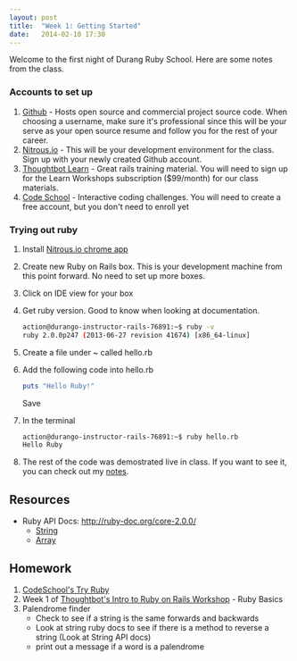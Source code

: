 ```yaml
---
layout: post
title:  "Week 1: Getting Started"
date:   2014-02-10 17:30
---
```


Welcome to the first night of Durang Ruby School. Here are some notes from the class.

### Accounts to set up

1. [Github][2] - Hosts open source and commercial project source code. When choosing a username, make sure
    it's professional since this will be your serve as your open source resume and follow you for the rest of your career.
2. [Nitrous.io][1] - This will be your development environment for the class. Sign up with your newly created Github account.
3. [Thoughtbot Learn][3] - Great rails training material. You will need to sign up for the Learn Workshops
    subscription ($99/month) for our class materials.
4. [Code School][4] - Interactive coding challenges. You will need to create a free account, but you don't need to enroll yet

### Trying out ruby

1. Install [Nitrous.io chrome app][5]
2. Create new Ruby on Rails box. This is your development machine from this point forward. No need to
   set up more boxes.
3. Click on IDE view for your box
4. Get ruby version. Good to know when looking at documentation.

    ```bash
    action@durango-instructor-rails-76891:~$ ruby -v
    ruby 2.0.0p247 (2013-06-27 revision 41674) [x86_64-linux]
    ```
5. Create a file under ~ called hello.rb
6. Add the following code into hello.rb

    ```ruby
    puts "Hello Ruby!"
    ```

    Save
7. In the terminal

    ```bash
    action@durango-instructor-rails-76891:~$ ruby hello.rb
    Hello Ruby
    ```
8. The rest of the code was demostrated live in class. If you want to see it, you can check out my [notes][8].

## Resources

* Ruby API Docs: http://ruby-doc.org/core-2.0.0/
  * [String](http://ruby-doc.org/core-2.0.0/String.html)
  * [Array](http://ruby-doc.org/core-2.0.0/Array.html)

## Homework

1. [CodeSchool's Try Ruby][6]
2. Week 1 of [Thoughtbot's Intro to Ruby on Rails Workshop][7] - Ruby Basics
3. Palendrome finder
    * Check to see if a string is the same forwards and backwards
    * Look at string ruby docs to see if there is a method to reverse a string (Look at String API docs)
    * print out a message if a word is a palendrome


[1]: https://www.nitrous.io/join/lp6ys1jbgvE?utm_source=nitrous.io&utm_medium=copypaste&utm_campaign=referral
[2]: http://github.com
[3]: http://learn.thoughtbot.com
[4]: http://codeschool.com
[5]: https://chrome.google.com/webstore/detail/nitrousio/efdcneeepllhjlbejkfnaolelbpdacai
[6]: https://www.codeschool.com/courses/try-ruby
[7]: https://learn.thoughtbot.com/workshops/20-intro-to-ruby-on-rails
[8]: https://github.com/durango-ruby-school/Instructor-Notes/blob/master/Week-01-Intro-To-Ruby.md#trying-out-ruby
